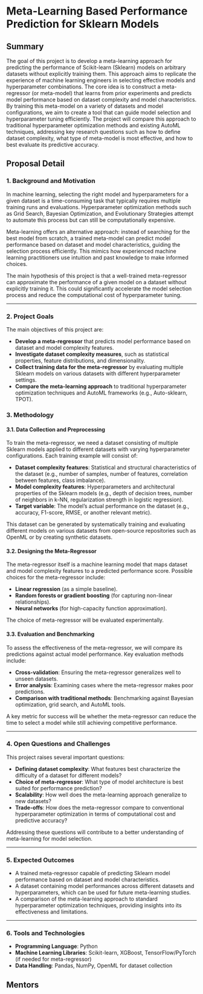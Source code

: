 # Meta-Learning Based Performance Prediction for Sklearn Models


## Summary

The goal of this project is to develop a meta-learning approach for predicting the performance of Scikit-learn (Sklearn) models on arbitrary datasets without explicitly training them. This approach aims to replicate the experience of machine learning engineers in selecting effective models and hyperparameter combinations. The core idea is to construct a meta-regressor (or meta-model) that learns from prior experiments and predicts model performance based on dataset complexity and model characteristics. By training this meta-model on a variety of datasets and model configurations, we aim to create a tool that can guide model selection and hyperparameter tuning efficiently. The project will compare this approach to traditional hyperparameter optimization methods and existing AutoML techniques, addressing key research questions such as how to define dataset complexity, what type of meta-model is most effective, and how to best evaluate its predictive accuracy.


## Proposal Detail

### **1. Background and Motivation**  
In machine learning, selecting the right model and hyperparameters for a given dataset is a time-consuming task that typically requires multiple training runs and evaluations. Hyperparameter optimization methods such as Grid Search, Bayesian Optimization, and Evolutionary Strategies attempt to automate this process but can still be computationally expensive.  

Meta-learning offers an alternative approach: instead of searching for the best model from scratch, a trained meta-model can predict model performance based on dataset and model characteristics, guiding the selection process efficiently. This mimics how experienced machine learning practitioners use intuition and past knowledge to make informed choices.  

The main hypothesis of this project is that a well-trained meta-regressor can approximate the performance of a given model on a dataset without explicitly training it. This could significantly accelerate the model selection process and reduce the computational cost of hyperparameter tuning.  

---

### **2. Project Goals**  
The main objectives of this project are:  
- **Develop a meta-regressor** that predicts model performance based on dataset and model complexity features.  
- **Investigate dataset complexity measures**, such as statistical properties, feature distributions, and dimensionality.  
- **Collect training data for the meta-regressor** by evaluating multiple Sklearn models on various datasets with different hyperparameter settings.  
- **Compare the meta-learning approach** to traditional hyperparameter optimization techniques and AutoML frameworks (e.g., Auto-sklearn, TPOT).  



### **3. Methodology**  

#### **3.1. Data Collection and Preprocessing**  
To train the meta-regressor, we need a dataset consisting of multiple Sklearn models applied to different datasets with varying hyperparameter configurations. Each training example will consist of:  
- **Dataset complexity features**: Statistical and structural characteristics of the dataset (e.g., number of samples, number of features, correlation between features, class imbalance).  
- **Model complexity features**: Hyperparameters and architectural properties of the Sklearn models (e.g., depth of decision trees, number of neighbors in k-NN, regularization strength in logistic regression).  
- **Target variable**: The model’s actual performance on the dataset (e.g., accuracy, F1-score, RMSE, or another relevant metric).  

This dataset can be generated by systematically training and evaluating different models on various datasets from open-source repositories such as OpenML or by creating synthetic datasets.  

#### **3.2. Designing the Meta-Regressor**  
The meta-regressor itself is a machine learning model that maps dataset and model complexity features to a predicted performance score. Possible choices for the meta-regressor include:  
- **Linear regression** (as a simple baseline).  
- **Random forests or gradient boosting** (for capturing non-linear relationships).  
- **Neural networks** (for high-capacity function approximation).  

The choice of meta-regressor will be evaluated experimentally.  

#### **3.3. Evaluation and Benchmarking**  
To assess the effectiveness of the meta-regressor, we will compare its predictions against actual model performance. Key evaluation methods include:  
- **Cross-validation**: Ensuring the meta-regressor generalizes well to unseen datasets.  
- **Error analysis**: Examining cases where the meta-regressor makes poor predictions.  
- **Comparison with traditional methods**: Benchmarking against Bayesian optimization, grid search, and AutoML tools.  

A key metric for success will be whether the meta-regressor can reduce the time to select a model while still achieving competitive performance.  

---

### **4. Open Questions and Challenges**  
This project raises several important questions:  
- **Defining dataset complexity**: What features best characterize the difficulty of a dataset for different models?  
- **Choice of meta-regressor**: What type of model architecture is best suited for performance prediction?  
- **Scalability**: How well does the meta-learning approach generalize to new datasets?  
- **Trade-offs**: How does the meta-regressor compare to conventional hyperparameter optimization in terms of computational cost and predictive accuracy?  

Addressing these questions will contribute to a better understanding of meta-learning for model selection.  

---

### **5. Expected Outcomes**  
- A trained meta-regressor capable of predicting Sklearn model performance based on dataset and model characteristics.  
- A dataset containing model performances across different datasets and hyperparameters, which can be used for future meta-learning studies.  
- A comparison of the meta-learning approach to standard hyperparameter optimization techniques, providing insights into its effectiveness and limitations.  

---

### **6. Tools and Technologies**  
- **Programming Language**: Python  
- **Machine Learning Libraries**: Scikit-learn, XGBoost, TensorFlow/PyTorch (if needed for meta-regressor)  
- **Data Handling**: Pandas, NumPy, OpenML for dataset collection  


## Mentors
